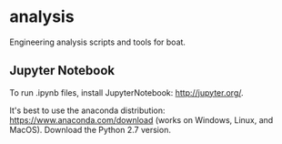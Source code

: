 # analysis
Engineering analysis scripts and tools for boat.

## Jupyter Notebook
To run .ipynb files, install JupyterNotebook: http://jupyter.org/. 

It's best to use the anaconda distribution: https://www.anaconda.com/download (works on Windows, Linux, and MacOS). Download the Python 2.7 version.
